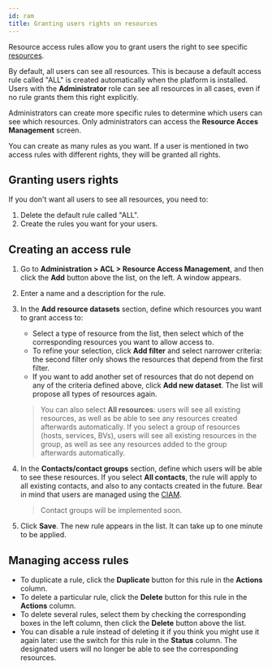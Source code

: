 ```yaml
---
id: ram
title: Granting users rights on resources
---
```


Resource access rules allow you to grant users the right to see specific [resources](../resources/glossary.md#resource).

By default, all users can see all resources. This is because a default access rule called "ALL" is created automatically when the platform is installed. Users with the **Administrator** role can see all resources in all cases, even if no rule grants them this right explicitly.

Administrators can create more specific rules to determine which users can see which resources. Only administrators can access the **Resource Acces Management** screen.

You can create as many rules as you want. If a user is mentioned in two access rules with different rights, they will be granted all rights.

## Granting users rights

If you don't want all users to see all resources, you need to:

1. Delete the default rule called "ALL".
2. Create the rules you want for your users.

## Creating an access rule

1. Go to **Administration > ACL > Resource Access Management**, and then click the **Add** button above the list, on the left. A window appears.
2. Enter a name and a description for the rule.
3. In the **Add resource datasets** section, define which resources you want to grant access to:
   * Select a type of resource from the list, then select which of the corresponding resources you want to allow access to.
   * To refine your selection, click **Add filter** and select narrower criteria: the second filter only shows the resources that depend from the first filter.
   * If you want to add another set of resources that do not depend on any of the criteria defined above, click **Add new dataset**. The list will propose all types of resources again.

   > You can also select **All resources**: users will see all existing resources, as well as be able to see any resources created afterwards automatically.
   > If you select a group of resources (hosts, services, BVs), users will see all existing resources in the group, as well as see any resources added to the group afterwards automatically.

4. In the **Contacts/contact groups** section, define which users will be able to see these resources. If you select **All contacts**, the rule will apply to all existing contacts, and also to any contacts created in the future. Bear in mind that users are managed using the [CIAM](../ciam/ciam.md).

   > Contact groups will be implemented soon.

5. Click **Save**. The new rule appears in the list. It can take up to one minute to be applied.

## Managing access rules

* To duplicate a rule, click the **Duplicate** button for this rule in the **Actions** column.
* To delete a particular rule, click the **Delete** button for this rule in the **Actions** column.
* To delete several rules, select them by checking the corresponding boxes in the left column, then click the **Delete** button above the list.
* You can disable a rule instead of deleting it if you think you might use it again later: use the switch for this rule in the **Status** column. The designated users will no longer be able to see the corresponding resources.

